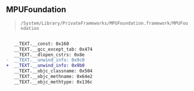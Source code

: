 ## MPUFoundation

> `/System/Library/PrivateFrameworks/MPUFoundation.framework/MPUFoundation`

```diff

   __TEXT.__const: 0x160
   __TEXT.__gcc_except_tab: 0x474
   __TEXT.__dlopen_cstrs: 0x8e
-  __TEXT.__unwind_info: 0x9c0
+  __TEXT.__unwind_info: 0x9b0
   __TEXT.__objc_classname: 0x504
   __TEXT.__objc_methname: 0x64e2
   __TEXT.__objc_methtype: 0x136c

```

